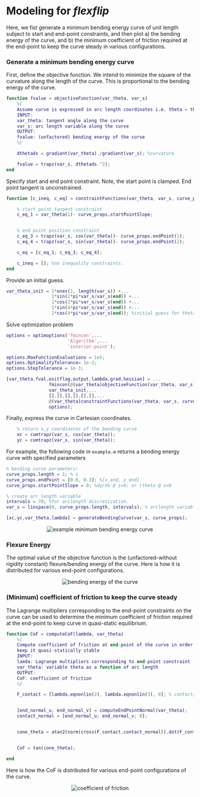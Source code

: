 # Modeling for ***flexflip***

Here, we fist generate a minimum bending energy curve of unit length subject to start and end-point constraints, and then plot a) the bending energy of the curve, and b) the minimum coefficient of friction required at the end-point to keep the curve steady in various configurations.

### Generate a minimum bending energy curve

First, define the objective function. We intend to minimize the square of the curvature along the length of the curve. This is proportional to the bending energy of the curve.
```Matlab
function fvalue = objectiveFunction(var_theta, var_s)
    %{
    Assume curve is expressed in arc length coordinates i.e. theta = theta(s)
    INPUT:
    var_theta: tangent angle along the curve
    var_s: arc length variable along the curve
    OUTPUT:
    fvalue: (unfactored) bending energy of the curve
    %}

    dthetads = gradient(var_theta)./gradient(var_s); %curvature

    fvalue = trapz(var_s, dthetads.^2);
end
```

Specify start and end point constraint. Note, the start point is clamped. End point tangent is unconstrained.
```Matlab
function [c_ineq, c_eq] = constraintFunctions(var_theta, var_s, curve_props)

    % start point tangent constraint
    c_eq_1 = var_theta(1)- curve_props.startPointSlope;


    % end point position constraint
    c_eq_3 = trapz(var_s, cos(var_theta))- curve_props.endPoint(1);
    c_eq_4 = trapz(var_s, sin(var_theta))- curve_props.endPoint(2);

    c_eq = [c_eq_1; c_eq_3; c_eq_4];

    c_ineq = []; %no inequality constraints.
end
```

Provide an initial guess.
```Matlab
var_theta_init = 1*ones(1, length(var_s)) +...
                 1*sin(2*pi*var_s/var_s(end)) +...
                 1*cos(2*pi*var_s/var_s(end)) +...
                 1*sin(4*pi*var_s/var_s(end)) +...
                 1*cos(4*pi*var_s/var_s(end)); %initial guess for theta(s)
```

Solve optimization problem
```Matlab
options = optimoptions('fmincon',...
                       'Algorithm',...
                       'interior-point');

options.MaxFunctionEvaluations = 1e5;
options.OptimalityTolerance= 1e-2;
options.StepTolerance = 1e-3;

[var_theta,fval,exitflag,output,lambda,grad,hessian] = ...
                fmincon(@(var_theta)objectiveFunction(var_theta, var_s),...
                var_theta_init,...
                [],[],[],[],[],[],...
                @(var_theta)constraintFunctions(var_theta, var_s, curve_props),...
                options);
```

Finally, express the curve in Cartesian coordinates.
```Matlab
    % return x,y coordinates of the bending curve
    xc = cumtrapz(var_s, cos(var_theta));
    yc = cumtrapz(var_s, sin(var_theta));   
```

For example, the following code in `example.m` returns a bending energy curve with specified parameters
```Matlab
% bending curve parameters:
curve_props.length = 1; % s
curve_props.endPoint = [0.6, 0.3]; %[x_end, y_end]
curve_props.startPointSlope = 0; %dy/dx @ s=0; or \theta @ s=0

% create arc length variable
intervals = 70; %for arclength discretization.
var_s = linspace(0, curve_props.length, intervals); % arclength variable

[xc,yc,var_theta,lambda] = generateBendingCurve(var_s, curve_props);
```
<p align="center">
  <img src="https://github.com/HKUST-RML/flexflip/blob/master/pictures/example_bending_curve.jpg" alt="example minimum bending energy curve"/>
</p>

### Flexure Energy
The optimal value of the objective function is the (unfactored-without rigidity constant) flexure/bending energy of the curve. Here is how it is distributed for various end-point configurations.
<p align="center">
  <img src="https://github.com/HKUST-RML/flexflip/blob/master/pictures/bending_energy.jpg" alt="bending energy of the curve"/>
</p>



### (Minimum) coefficient of friction to keep the curve steady
The Lagrange multipliers corresponding to the end-point constraints on the curve can be used to determine the minimum coefficient of friction required at the end-point to keep curve in quasi-static equilibrium.  

```Matlab
function CoF = computeCoF(lambda, var_theta)
    %{
    Compute coefficient of friction at end-point of the curve in order to
    keep it quasi-statically stable
    INPUT:
    lamda: Lagrange multipliers corresponding to end-point constraint
    var_theta: variable theta as a function of arc length
    OUTPUT:
    CoF: coefficient of friction
    %}

    F_contact = [lambda.eqnonlin(2), lambda.eqnonlin(3), 0]; % contact/constraint force


    [end_normal_u, end_normal_v] = computeEndPointNormal(var_theta);
    contact_normal = [end_normal_u; end_normal_v; 0];


    cone_theta = atan2(norm(cross(F_contact,contact_normal)),dot(F_contact,contact_normal));


    CoF = tan(cone_theta);

end
```
Here is how the CoF is distributed for various end-point configurations of the curve.
<p align="center">
  <img src="https://github.com/HKUST-RML/flexflip/blob/master/pictures/cof.jpg" alt="coefficient of friction"/>
</p>
